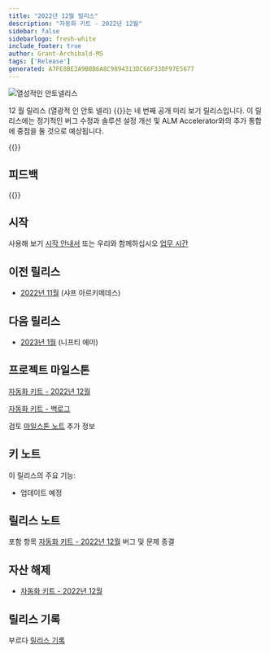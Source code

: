 ```yaml
---
title: "2022년 12월 릴리스"
description: "자동화 키트 - 2022년 12월"
sidebar: false
sidebarlogo: fresh-white
include_footer: true
author: Grant-Archibald-MS
tags: ['Release']
generated: A7FE8BE2A9BBB6A8C9894313DC66F33DF97E5677
---
```


<div class="optional">

![열성적인 안토넬리스](/images/zealous-antonelli.png)

12 월 릴리스 (열광적 인 안토 넬리) {{<product-name>}}는 네 번째 공개 미리 보기 릴리스입니다. 이 릴리스에는 정기적인 버그 수정과 솔루션 설정 개선 및 ALM Accelerator와의 추가 통합에 중점을 둘 것으로 예상됩니다.

</div>

<div class="optional">

{{<presentationStyles>}}

## 피드백

{{<questions name="/content/ko/releases/december-2022.json" completed="피드백을 제공해 주셔서 감사합니다." showNavigationButtons="false" locale="ko">}}

</div>

<div class="optional">

## 시작

사용해 보기 [시작 안내서](/ko/get-started) 또는 우리와 함께하십시오 [업무 시간](/ko/office-hours)

## 이전 릴리스

- [2022년 11월](/ko/releases/november-2022) (샤프 아르키메데스)

## 다음 릴리스

- [2023년 1월](/ko/releases/january-2023) (니프티 에미)

## 프로젝트 마일스톤

[자동화 키트 - 2022년 12월](https://github.com/orgs/microsoft/projects/486/views/5)

[자동화 키트 - 백로그](https://github.com/orgs/microsoft/projects/486/views/1)

검토 [마일스톤 노트](/ko/releases/milestones) 추가 정보

## 키 노트

이 릴리스의 주요 기능:

- 업데이트 예정

## 릴리스 노트

포함 항목 [자동화 키트 - 2022년 12월](https://github.com/microsoft/powercat-automation-kit/releases/tag/AutomationKit-December2022) 버그 및 문제 종결

## 자산 해제

- [자동화 키트 - 2022년 12월](https://github.com/microsoft/powercat-automation-kit/releases/tag/AutomationKit-December2022)

## 릴리스 기록

부르다 [릴리스 기록](/ko/releases)

</div>
